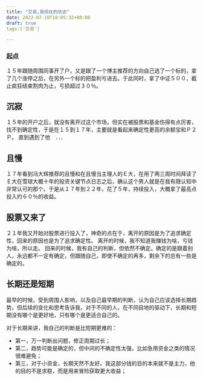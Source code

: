 ```yaml
---
title: "交易,我现在的状态"
date: 2022-07-10T18:05:32+08:00
draft: true
tags:['交易']

---
```


### 起点
１５年跟随周围同事开了户，又是跟了一个博主推荐的方向自己选了一个标的，拿了几个涨停之后，在另外一个标的把盈利亏进去。于此同时，拿了中证５００，截止疯狂结束割肉为止，亏损超过３０％。

## 沉寂
１５年的开户之后，就没有离开过这个市场，但实在被股票和基金伤得有点厉害，找不到确定性，于是在１５到１７年，主要就是看起来确定性更高的余额宝和Ｐ２Ｐ。
直到遇到了他　．．．

## 且慢
１７年看到冯大辉推荐的且慢和在且慢当主理人的Ｅ大，在用了两三周时间拜读了Ｅ大在雪球大概十年的投资关键节点日志之后，确认这个男人就是在我有限认知中非常认可的那个。于是从１７年到２２年，花了５年，持续投入，大概拿了最高点投入约６０％的收益。

## 股票又来了
２１年我又开始对股票进行投入了，神奇的点在于，离开的原因是为了追求确定性，回来的原因也是为了追求确定性。
离开的时候，我不知道我赚钱为啥，亏钱为啥，所以走。
回来的时候，我有自己的判断，但依然不确定。确定的是跟着别人，永远都不一定有确定，但跟随自己，即使不确定的再多，剩余下的总有一些是确定的。

## 长期还是短期
最早的时候，受到周围人影响，以及自己最早期的判断，认为自己应该选择长期趋势。但后续的变化和思考告诉我，对于不同的人，在不同目地的驱动下，长期和短期没有哪个是更好地，只有哪个是更适合自己的。

对于长期来讲，我自己的判断是比短期更难的：

* 第一，万一判断出问题，修正周期过长；
* 第二，趋势可能是确定的，但中间的不确定性太强，比如急用资金之类的情况很难避免；
* 第三，对于小资金，长期天然不友好。我这部分钱的目的本来就不是主力，他的目的不是求稳，而是用来冒险获取更大收益；